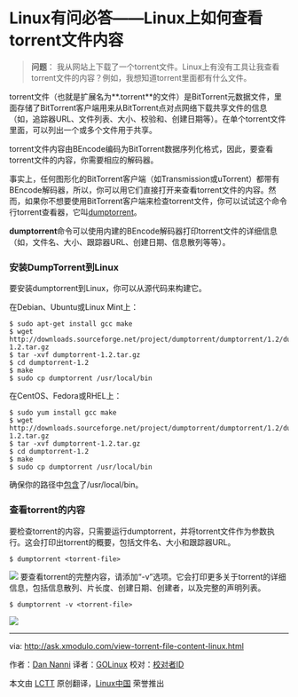 Linux有问必答——Linux上如何查看torrent文件内容
================================================================================
> **问题**： 我从网站上下载了一个torrent文件。Linux上有没有工具让我查看torrent文件的内容？例如，我想知道torrent里面都有什么文件。

torrent文件（也就是扩展名为**.torrent**的文件）是BitTorrent元数据文件，里面存储了BitTorrent客户端用来从BitTorrent点对点网络下载共享文件的信息（如，追踪器URL、文件列表、大小、校验和、创建日期等）。在单个torrent文件里面，可以列出一个或多个文件用于共享。

torrent文件内容由BEncode编码为BitTorrent数据序列化格式，因此，要查看torrent文件的内容，你需要相应的解码器。

事实上，任何图形化的BitTorrent客户端（如Transmission或uTorrent）都带有BEncode解码器，所以，你可以用它们直接打开来查看torrent文件的内容。然而，如果你不想要使用BitTorrent客户端来检查torrent文件，你可以试试这个命令行torrent查看器，它叫[dumptorrent][1]。

**dumptorrent**命令可以使用内建的BEncode解码器打印torrent文件的详细信息（如，文件名、大小、跟踪器URL、创建日期、信息散列等等）。

### 安装DumpTorrent到Linux ###

要安装dumptorrent到Linux，你可以从源代码来构建它。

在Debian、Ubuntu或Linux Mint上：

    $ sudo apt-get install gcc make
    $ wget http://downloads.sourceforge.net/project/dumptorrent/dumptorrent/1.2/dumptorrent-1.2.tar.gz
    $ tar -xvf dumptorrent-1.2.tar.gz
    $ cd dumptorrent-1.2
    $ make
    $ sudo cp dumptorrent /usr/local/bin 

在CentOS、Fedora或RHEL上：

    $ sudo yum install gcc make
    $ wget http://downloads.sourceforge.net/project/dumptorrent/dumptorrent/1.2/dumptorrent-1.2.tar.gz
    $ tar -xvf dumptorrent-1.2.tar.gz
    $ cd dumptorrent-1.2
    $ make
    $ sudo cp dumptorrent /usr/local/bin 

确保你的路径中[包含][2]了/usr/local/bin。

### 查看torrent的内容 ###

要检查torrent的内容，只需要运行dumptorrent，并将torrent文件作为参数执行。这会打印出torrent的概要，包括文件名、大小和跟踪器URL。

    $ dumptorrent <torrent-file> 

![](https://farm8.staticflickr.com/7729/16816455904_b051e29972_b.jpg)
要查看torrent的完整内容，请添加“-v”选项。它会打印更多关于torrent的详细信息，包括信息散列、片长度、创建日期、创建者，以及完整的声明列表。

    $ dumptorrent -v <torrent-file> 

![](https://farm6.staticflickr.com/5331/17438628461_1f6675bd77_b.jpg)

--------------------------------------------------------------------------------

via: http://ask.xmodulo.com/view-torrent-file-content-linux.html

作者：[Dan Nanni][a]
译者：[GOLinux](https://github.com/GOLinux)
校对：[校对者ID](https://github.com/校对者ID)

本文由 [LCTT](https://github.com/LCTT/TranslateProject) 原创翻译，[Linux中国](https://linux.cn/) 荣誉推出

[a]:http://ask.xmodulo.com/author/nanni
[1]:http://dumptorrent.sourceforge.net/
[2]:http://ask.xmodulo.com/change-path-environment-variable-linux.html
